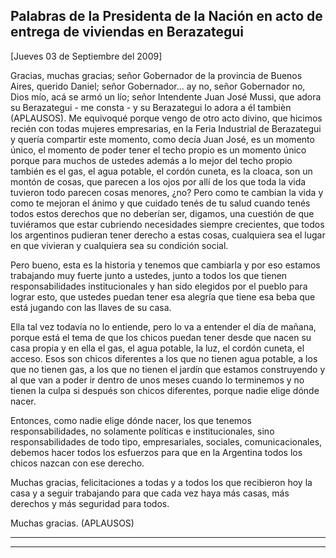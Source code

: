 Palabras de la Presidenta de la Nación en acto de entrega de viviendas en Berazategui
-------------------------------------------------------------------------------------

[Jueves 03 de Septiembre del 2009]

Gracias, muchas gracias; señor Gobernador de la provincia de Buenos
Aires, querido Daniel; señor Gobernador... ay no, señor Gobernador no,
Dios mío, acá se armó un lío; señor Intendente Juan José Mussi, que
adora su Berazategui - me consta - y su Berazategui lo adora a él
tambièn (APLAUSOS). Me equivoqué porque vengo de otro acto divino, que
hicimos recién con todas mujeres empresarias, en la Feria Industrial de
Berazategui y quería compartir este momento, como decía Juan José, es un
momento único, el momento de poder tener el techo propio es un momento
único porque para muchos de ustedes además a lo mejor del techo propio
también es el gas, el agua potable, el cordón cuneta, es la cloaca, son
un montón de cosas, que parecen a los ojos por allí de los que toda la
vida tuvieron todo parecen cosas menores, ¿no? Pero como te cambian la
vida y como te mejoran el ánimo y que cuidado tenés de tu salud cuando
tenés todos estos derechos que no deberían ser, digamos, una cuestión de
que tuviéramos que estar cubriendo necesidades siempre crecientes, que
todos los argentinos pudieran tener derecho a estas cosas, cualquiera
sea el lugar en que vivieran y cualquiera sea su condición social.

Pero bueno, esta es la historia y tenemos que cambiarla y por eso
estamos trabajando muy fuerte junto a ustedes, junto a todos los que
tienen responsabilidades institucionales y han sido elegidos por el
pueblo para lograr esto, que ustedes puedan tener esa alegría que tiene
esa beba que está jugando con las llaves de su casa.

Ella tal vez todavía no lo entiende, pero lo va a entender el día de
mañana, porque está el tema de que los chicos puedan tener desde que
nacen su casa propia y en ella el gas, el agua potable, la luz, el
cordón cuneta, el acceso. Esos son chicos diferentes a los que no tienen
agua potable, a los que no tienen gas, a los que no tienen el jardín que
estamos construyendo y al que van a poder ir dentro de unos meses cuando
lo terminemos y no tienen la culpa si después son chicos diferentes,
porque nadie elige dónde nacer.

Entonces, como nadie elige dónde nacer, los que tenemos
responsabilidades, no solamente políticas e institucionales, sino
responsabilidades de todo tipo, empresariales, sociales,
comunicacionales, debemos hacer todos los esfuerzos para que en la
Argentina todos los chicos nazcan con ese derecho.

Muchas gracias, felicitaciones a todas y a todos los que recibieron hoy
la casa y a seguir trabajando para que cada vez haya más casas, más
derechos y más seguridad para todos.

Muchas gracias. (APLAUSOS)

****

****
